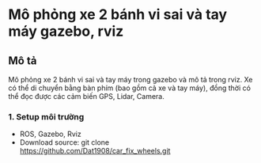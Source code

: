 # Mô phỏng xe 2 bánh vi sai và tay máy gazebo, rviz
## Mô tả
Mô phỏng xe 2 bánh vi sai và tay máy trong gazebo và mô tả trong rviz. Xe có thể di chuyển bằng bàn phím (bao gồm cả xe và tay máy), đồng thời có thể đọc được các cảm biến GPS, Lidar, Camera. 
### 1. Setup môi trường
- ROS, Gazebo, Rviz
- Download source:
  git clone https://github.com/Dat1908/car_fix_wheels.git
